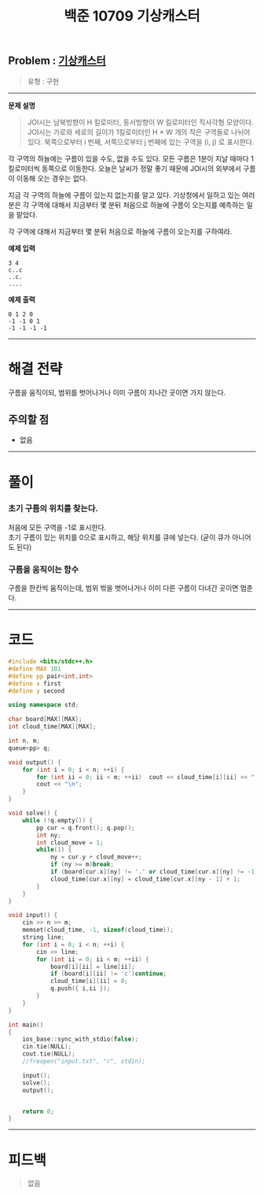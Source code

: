 ﻿---
title: 백준 10709 기상캐스터
categories:
- PS
tags:
- baekjoon
- PS
- JOI
- Problem Solve
- 구현
---


## Problem : [기상캐스터](https://www.acmicpc.net/problem/10709)
> 유형 : 구현

---


**문제 설명**

> JOI시는 남북방향이 H 킬로미터, 동서방향이 W 킬로미터인 직사각형 모양이다. JOI시는 가로와 세로의 길이가 1킬로미터인 H × W 개의 작은 구역들로 나뉘어 있다. 북쪽으로부터 i 번째, 서쪽으로부터 j 번째에 있는 구역을 (i, j) 로 표시한다.
>
각 구역의 하늘에는 구름이 있을 수도, 없을 수도 있다. 모든 구름은 1분이 지날 때마다 1킬로미터씩 동쪽으로 이동한다. 오늘은 날씨가 정말 좋기 때문에 JOI시의 외부에서 구름이 이동해 오는 경우는 없다.
>
지금 각 구역의 하늘에 구름이 있는지 없는지를 알고 있다. 기상청에서 일하고 있는 여러분은 각 구역에 대해서 지금부터 몇 분뒤 처음으로 하늘에 구름이 오는지를 예측하는 일을 맡았다.
>
각 구역에 대해서 지금부터 몇 분뒤 처음으로 하늘에 구름이 오는지를 구하여라.

**예제 입력**

```
3 4
c..c
..c.
....
```

**예제 출력**

```
0 1 2 0
-1 -1 0 1
-1 -1 -1 -1
```

---


# 해결 전략

> 
구름을 움직이되, 범위를 벗어나거나 이미 구름이 지나간 곳이면 가지 않는다.



## 주의할 점

* 없음


---



# 풀이

### 초기 구름의 위치를 찾는다.
처음에 모든 구역을 -1로 표시한다.  
초기 구름이 있는 위치를 0으로 표시하고, 해당 위치를 큐에 넣는다. (굳이 큐가 아니어도 된다)


### 구름을 움직이는 함수
구름을 한칸씩 움직이는데, 범위 밖을 벗어나거나 이미 다른 구름이 다녀간 곳이면 멈춘다. 

---

# 코드

```c++
#include <bits/stdc++.h>
#define MAX 101
#define pp pair<int,int>
#define x first
#define y second

using namespace std;

char board[MAX][MAX];
int cloud_time[MAX][MAX];

int n, m;
queue<pp> q;

void output() {
	for (int i = 0; i < n; ++i) {
		for (int ii = 0; ii < m; ++ii)	cout << cloud_time[i][ii] << " ";
		cout << "\n";
	}
}

void solve() {
	while (!q.empty()) {
		pp cur = q.front(); q.pop();
		int ny;
		int cloud_move = 1;
		while(1) {
			ny = cur.y + cloud_move++;
			if (ny >= m)break;
			if (board[cur.x][ny] != '.' or cloud_time[cur.x][ny] != -1)break;
			cloud_time[cur.x][ny] = cloud_time[cur.x][ny - 1] + 1;
		}
	}
}

void input() {
	cin >> n >> m;
	memset(cloud_time, -1, sizeof(cloud_time));
	string line;
	for (int i = 0; i < n; ++i) {
		cin >> line;
		for (int ii = 0; ii < m; ++ii) {
			board[i][ii] = line[ii];
			if (board[i][ii] != 'c')continue;
			cloud_time[i][ii] = 0;	
			q.push({ i,ii });
		}
	}
}

int main()
{
	ios_base::sync_with_stdio(false);
	cin.tie(NULL);
	cout.tie(NULL);
    //freopen("input.txt", "r", stdin);

	input();
	solve();
	output();


	return 0;
}
```


---


# 피드백


> 없음
